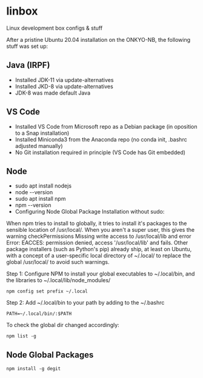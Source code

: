 # linbox
Linux development box configs &amp; stuff

After a pristine Ubuntu 20.04 installation on the ONKYO-NB, the following stuff was set up:

Java (IRPF)
-----------
* Installed JDK-11 via update-alternatives
* Installed JKD-8 via update-alternatives
* JDK-8 was made default Java

VS Code
-------
* Installed VS Code from Microsoft repo as a Debian package (in oposition to a Snap installation)
* Installed Miniconda3 from the Anaconda repo (no conda init, .bashrc adjusted manually)
* No Git installation required in principle (VS Code has Git embedded)

Node
----
* sudo apt install nodejs
* node --version
* sudo apt install npm
* npm --version
* Configuring Node Global Package Installation without sudo:

When npm tries to install to globally, it tries to install it's packages to the sensible location of /usr/local/. When you aren't a super user, this gives the warning checkPermissions Missing write access to /usr/local/lib and error Error: EACCES: permission denied, access '/usr/local/lib' and fails. Other package installers (such as Python's pip) already ship, at least on Ubuntu, with a concept of a user-specific local directory of ~/.local/ to replace the global /usr/local/ to avoid such warnings.

Step 1: Configure NPM to install your global executables to ~/.local/bin, and the libraries to ~/.local/lib/node_modules/

```console
npm config set prefix ~/.local  
```
Step 2: Add ~/.local/bin to your path by adding to the ~/.bashrc

```console
PATH=~/.local/bin/:$PATH  
```
To check the global dir changed accordingly:

```console
npm list -g
```
Node Global Packages
--------------------
```console
npm install -g degit
```
